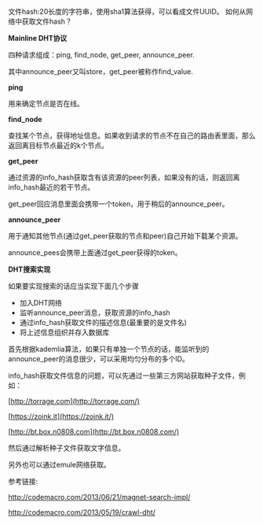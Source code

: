 文件hash:20长度的字符串，使用sha1算法获得，可以看成文件UUID。
 如何从网络中获取文件hash？

**Mainline DHT协议**

四种请求组成：ping, find\_node, get\_peer, announce\_peer.

其中announce\_peer又叫store，get\_peer被称作find\_value.

**ping**

用来确定节点是否在线。

**find\_node**

查找某个节点，获得地址信息。如果收到请求的节点不在自己的路由表里面，那么返回离目标节点最近的k个节点。

**get\_peer**

通过资源的info\_hash获取含有该资源的peer列表，如果没有的话，则返回离info\_hash最近的若干节点。

get\_peer回应消息里面会携带一个token，用于稍后的announce\_peer。

**announce\_peer**

用于通知其他节点(通过get\_peer获取的节点和peer)自己开始下载某个资源。

announce\_pees会携带上面通过get\_peer获得的token。

**DHT搜索实现**

如果要实现搜索的话应当实现下面几个步骤

* 加入DHT网络
* 监听announce\_peer消息，获取资源的info\_hash
* 通过info\_hash获取文件的描述信息(最重要的是文件名)
* 将上述信息组织并存入数据库

首先根据kademlia算法，如果只有单独一个节点的话，能监听到的announce\_peer的消息很少，可以采用均匀分布的多个ID。

info\_hash获取文件信息的问题，可以先通过一些第三方网站获取种子文件，例如：

[http://torrage.com](http://torrage.com/)

[https://zoink.it](https://zoink.it/)

[http://bt.box.n0808.com](http://bt.box.n0808.com/)

然后通过解析种子文件获取文字信息。

另外也可以通过emule网络获取。

参考链接:

<http://codemacro.com/2013/06/21/magnet-search-impl/>

<http://codemacro.com/2013/05/19/crawl-dht/>